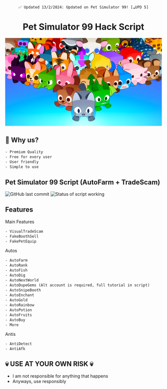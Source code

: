 <div align=center>

  ```
  ✅ Updated 13/2/2024: Updated on Pet Simulator 99! [☁️UPD 5]
  ```

  # Pet Simulator 99 Hack Script
  
  <img src="./images/ps99.png" width=800>
</div>

## 💎 Why us?
```
- Premium Quality
- Free for every user
- User friendly
- Simple to use
```


## Pet Simulator 99 Script (AutoFarm + TradeScam)
![GitHub last commit](https://img.shields.io/github/last-commit/globalwarmingpart8/PetSimulator99/main/petsim.lua)
![Status of script working](https://img.shields.io/badge/Status-Working-normal)

## Features
Main Features
```
- VisualTradeScam
- FakeBoothSell
- FakePetEquip
```
Autos
```
- AutoFarm
- AutoRank
- AutoFish
- AutoDig
- AutoNextWorld
- AutoDupeGems (Alt account is required, full tutorial in script)
- AutoSnipeBooth
- AutoEnchant
- AutoGold
- AutoRainbow
- AutoPotion
- AutoFruits
- AutoBuy
- More
```

  Antis
```
- AntiDetect
- AntiAfk
```

## 💀 USE AT YOUR OWN RISK 💀
- I am not responsible for anything that happens
- Anyways, use responsibly
